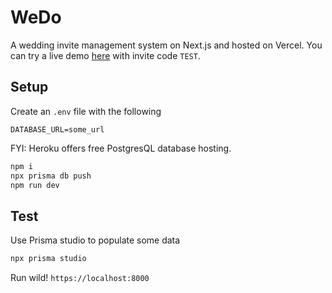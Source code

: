 # WeDo

A wedding invite management system on Next.js and hosted on Vercel. You can try a live demo [here](https://wedo.sg) with invite code `TEST`.

## Setup

Create an `.env` file with the following

```env
DATABASE_URL=some_url
```

FYI: Heroku offers free PostgresQL database hosting.

```sh
npm i
npx prisma db push
npm run dev
```

## Test

Use Prisma studio to populate some data

```sh
npx prisma studio
```

Run wild! `https://localhost:8000`
